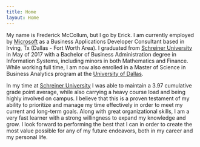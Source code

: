 ```yaml
---
title: Home
layout: Home
---
```


My name is Frederick McCollum, but I go by Erick. I am currently employed by [Microsoft](https://careers.microsoft.com/us/en/) as a Business Applications Developer Consultant based in Irving, Tx (Dallas - Fort Worth Area). I graduated from [Schreiner University](https://schreiner.edu/) in May of 2017 with a Bachelor of Business Administration degree in Information Systems, including minors in both Mathematics and Finance. While working full time, I am now also enrolled in a Master of Science in Business Analytics program at the [University of Dallas](https://udallas.edu/).

In my time at [Schreiner University](https://schreiner.edu/) I was able to maintain a 3.97 cumulative grade point average, while also carrying a heavy course load and being highly involved on campus. I believe that this is a proven testament of my ability to prioritize and manage my time effectively in order to meet my current and long-term goals. Along with great organizational skills, I am a very fast learner with a strong willingness to expand my knowledge and grow. I look forward to performing the best that I can in order to create the most value possible for any of my future endeavors, both in my career and my personal life.
